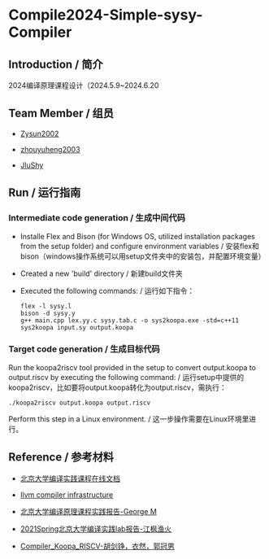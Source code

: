 # Compile2024-Simple-sysy-Compiler

## Introduction / 简介 

2024编译原理课程设计（2024.5.9~2024.6.20

## Team Member / 组员

- [Zysun2002](https://github.com/Zysun2002)

- [zhouyuheng2003](https://github.com/zhouyuheng2003)

- [JluShy](https://github.com/JluShy)

## Run / 运行指南

### Intermediate code generation / 生成中间代码

- Installe Flex and Bison (for Windows OS, utilized installation packages from the setup folder) and configure environment variables / 安装flex和bison（windows操作系统可以用setup文件夹中的安装包，并配置环境变量）

- Created a new 'build' directory / 新建build文件夹

- Executed the following commands: / 运行如下指令：

  ```
  flex -l sysy.l
  bison -d sysy.y
  g++ main.cpp lex.yy.c sysy.tab.c -o sys2koopa.exe -std=c++11
  sys2koopa input.sy output.koopa
  ```


### Target code generation / 生成目标代码

Run the koopa2riscv tool provided in the setup to convert output.koopa to output.riscv by executing the following command: / 运行setup中提供的koopa2riscv，比如要将output.koopa转化为output.riscv，需执行：

```
./koopa2riscv output.koopa output.riscv
```

Perform this step in a Linux environment. / 这一步操作需要在Linux环境里进行。

## Reference / 参考材料

- [北京大学编译实践课程在线文档](https://pku-minic.github.io/online-doc/#/)

- [llvm compiler infrastructure](https://llvm.org/docs/)
- [北京大学编译原理课程实践报告-George M](https://zhuanlan.zhihu.com/p/640953686)
- [2021Spring北京大学编译实践lab报告-江枫渔火](https://zhuanlan.zhihu.com/p/584830038)
- [Compiler_Koopa_RISCV-胡剑铮，衣然，郭冠男](https://github.com/HocRiser01/Compiler_Koopa_RISCV)
